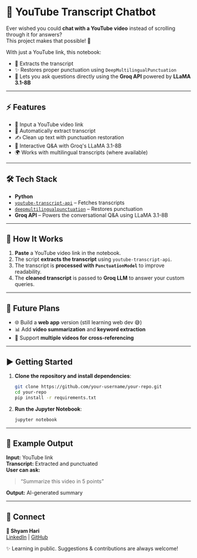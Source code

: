 # 🎥 YouTube Transcript Chatbot

Ever wished you could **chat with a YouTube video** instead of scrolling through it for answers?  
This project makes that possible! 🚀

With just a YouTube link, this notebook:

- 📜 Extracts the transcript  
- ✨ Restores proper punctuation using `DeepMultilingualPunctuation`  
- 🤖 Lets you ask questions directly using the **Groq API** powered by **LLaMA 3.1-8B**

---

## ⚡ Features

- 🔗 Input a YouTube video link  
- 📜 Automatically extract transcript  
- ✍️ Clean up text with punctuation restoration  
- 💬 Interactive Q&A with Groq's LLaMA 3.1-8B  
- 🌍 Works with multilingual transcripts (where available)  

---

## 🛠️ Tech Stack

- **Python**
- [`youtube-transcript-api`](https://pypi.org/project/youtube-transcript-api/) – Fetches transcripts  
- [`deepmultilingualpunctuation`](https://pypi.org/project/deepmultilingualpunctuation/) – Restores punctuation  
- **Groq API** – Powers the conversational Q&A using LLaMA 3.1-8B  

---

## 📖 How It Works

1. **Paste** a YouTube video link in the notebook.  
2. The script **extracts the transcript** using `youtube-transcript-api`.  
3. The transcript is **processed with `PunctuationModel`** to improve readability.  
4. The **cleaned transcript** is passed to **Groq LLM** to answer your custom queries.  

---

## 🚀 Future Plans

- 🌐 Build a **web app** version (still learning web dev 😅)  
- 📊 Add **video summarization** and **keyword extraction**  
- 🔎 Support **multiple videos for cross-referencing**  

---

## ▶️ Getting Started

1. **Clone the repository and install dependencies**:

    ```bash
    git clone https://github.com/your-username/your-repo.git
    cd your-repo
    pip install -r requirements.txt
    ```

2. **Run the Jupyter Notebook**:

    ```bash
    jupyter notebook
    ```

---

## 📸 Example Output

**Input:** YouTube link  
**Transcript:** Extracted and punctuated  
**User can ask:**  
> “Summarize this video in 5 points”

**Output:** AI-generated summary

---

## 🔗 Connect

**👤 Shyam Hari**  
[LinkedIn](#shyam-hari-5389492b3) | [GitHub](#shyamhari1074)

✨ Learning in public. Suggestions & contributions are always welcome!
